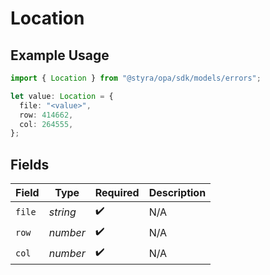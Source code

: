 # Location

## Example Usage

```typescript
import { Location } from "@styra/opa/sdk/models/errors";

let value: Location = {
  file: "<value>",
  row: 414662,
  col: 264555,
};
```

## Fields

| Field              | Type               | Required           | Description        |
| ------------------ | ------------------ | ------------------ | ------------------ |
| `file`             | *string*           | :heavy_check_mark: | N/A                |
| `row`              | *number*           | :heavy_check_mark: | N/A                |
| `col`              | *number*           | :heavy_check_mark: | N/A                |